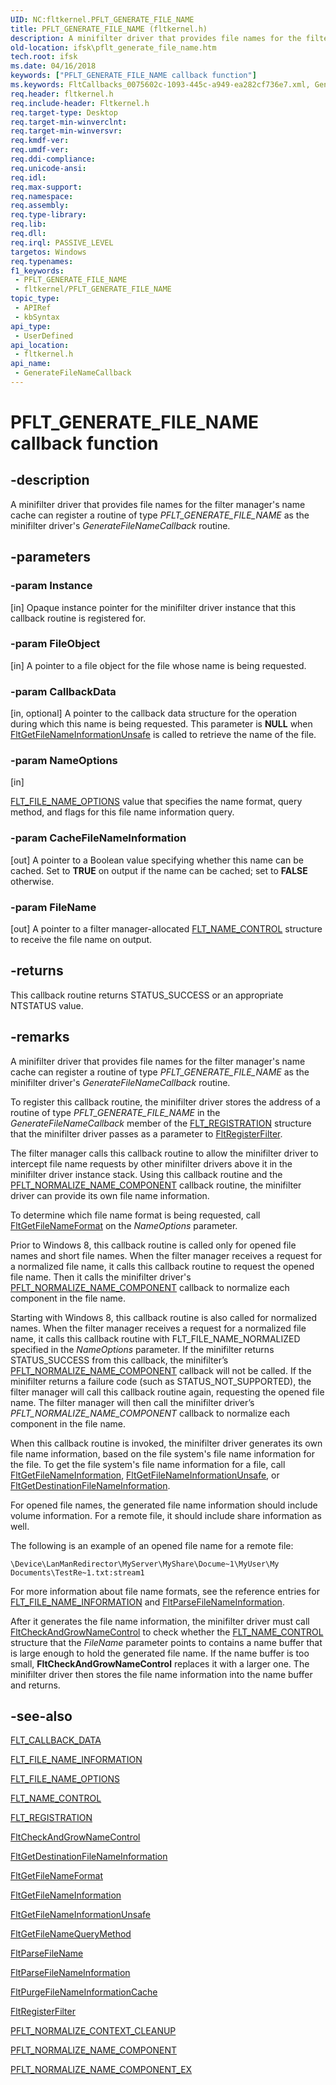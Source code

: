 ```yaml
---
UID: NC:fltkernel.PFLT_GENERATE_FILE_NAME
title: PFLT_GENERATE_FILE_NAME (fltkernel.h)
description: A minifilter driver that provides file names for the filter manager's name cache can register a routine of type PFLT_GENERATE_FILE_NAME as the minifilter driver's GenerateFileNameCallback routine.
old-location: ifsk\pflt_generate_file_name.htm
tech.root: ifsk
ms.date: 04/16/2018
keywords: ["PFLT_GENERATE_FILE_NAME callback function"]
ms.keywords: FltCallbacks_0075602c-1093-445c-a949-ea282cf736e7.xml, GenerateFileNameCallback, GenerateFileNameCallback routine [Installable File System Drivers], PFLT_GENERATE_FILE_NAME, fltkernel/GenerateFileNameCallback, ifsk.pflt_generate_file_name
req.header: fltkernel.h
req.include-header: Fltkernel.h
req.target-type: Desktop
req.target-min-winverclnt: 
req.target-min-winversvr: 
req.kmdf-ver: 
req.umdf-ver: 
req.ddi-compliance: 
req.unicode-ansi: 
req.idl: 
req.max-support: 
req.namespace: 
req.assembly: 
req.type-library: 
req.lib: 
req.dll: 
req.irql: PASSIVE_LEVEL
targetos: Windows
req.typenames: 
f1_keywords:
 - PFLT_GENERATE_FILE_NAME
 - fltkernel/PFLT_GENERATE_FILE_NAME
topic_type:
 - APIRef
 - kbSyntax
api_type:
 - UserDefined
api_location:
 - fltkernel.h
api_name:
 - GenerateFileNameCallback
---
```


# PFLT_GENERATE_FILE_NAME callback function


## -description

A minifilter driver that provides file names for the filter manager's name cache can register a routine of type <i>PFLT_GENERATE_FILE_NAME</i> as the minifilter driver's <i>GenerateFileNameCallback</i> routine.

## -parameters

### -param Instance 

[in]
Opaque instance pointer for the minifilter driver instance that this callback routine is registered for.

### -param FileObject 

[in]
A pointer to a file object for the file whose name is being requested.

### -param CallbackData 

[in, optional]
A pointer to the callback data structure for the operation during which this name is being requested. This parameter is <b>NULL</b> when <a href="/windows-hardware/drivers/ddi/fltkernel/nf-fltkernel-fltgetfilenameinformationunsafe">FltGetFileNameInformationUnsafe</a> is called to retrieve the name of the file.

### -param NameOptions 

[in]

<a href="/windows-hardware/drivers/ifs/flt-file-name-options">FLT_FILE_NAME_OPTIONS</a> value that specifies the name format, query method, and flags for this file name information query.

### -param CacheFileNameInformation 

[out]
A pointer to a Boolean value specifying whether this name can be cached. Set to <b>TRUE</b> on output if the name can be cached; set to <b>FALSE</b> otherwise.

### -param FileName 

[out]
A pointer to a filter manager-allocated <a href="/windows-hardware/drivers/ddi/fltkernel/ns-fltkernel-_flt_name_control">FLT_NAME_CONTROL</a> structure to receive the file name on output.

## -returns

This callback routine returns STATUS_SUCCESS or an appropriate NTSTATUS value.

## -remarks

A minifilter driver that provides file names for the filter manager's name cache can register a routine of type <i>PFLT_GENERATE_FILE_NAME</i> as the minifilter driver's <i>GenerateFileNameCallback</i> routine. 

To register this callback routine, the minifilter driver stores the address of a routine of type <i>PFLT_GENERATE_FILE_NAME</i> in the <i>GenerateFileNameCallback</i> member of the <a href="/windows-hardware/drivers/ddi/fltkernel/ns-fltkernel-_flt_registration">FLT_REGISTRATION</a> structure that the minifilter driver passes as a parameter to <a href="/windows-hardware/drivers/ddi/fltkernel/nf-fltkernel-fltregisterfilter">FltRegisterFilter</a>. 

The filter manager calls this callback routine to allow the minifilter driver to intercept file name requests by other minifilter drivers above it in the minifilter driver instance stack. Using this callback routine and the <a href="/windows-hardware/drivers/ddi/fltkernel/nc-fltkernel-pflt_normalize_name_component">PFLT_NORMALIZE_NAME_COMPONENT</a> callback routine, the minifilter driver can provide its own file name information. 

To determine which file name format is being requested, call <a href="/previous-versions/ff543030(v=vs.85)">FltGetFileNameFormat</a> on the <i>NameOptions</i> parameter. 

Prior to Windows 8, this callback routine is called only for opened file names and short file names. When the filter manager receives a request for a normalized file name, it calls this callback routine to request the opened file name. Then it calls the minifilter driver's <a href="/windows-hardware/drivers/ddi/fltkernel/nc-fltkernel-pflt_normalize_name_component">PFLT_NORMALIZE_NAME_COMPONENT</a> callback to normalize each component in the file name.


Starting with Windows 8, this callback routine is also called for normalized names.  When the filter manager receives a request for a normalized file name, it calls this callback routine with FLT_FILE_NAME_NORMALIZED specified in the <i>NameOptions</i> parameter.  If the minifilter returns STATUS_SUCCESS from this callback, the minifilter’s <a href="/windows-hardware/drivers/ddi/fltkernel/nc-fltkernel-pflt_normalize_name_component">PFLT_NORMALIZE_NAME_COMPONENT</a> callback will not be called.  If the minifilter returns a failure code (such as STATUS_NOT_SUPPORTED), the filter manager will call this callback routine again, requesting the opened file name.  The filter manager will then call the minifilter driver’s <i>PFLT_NORMALIZE_NAME_COMPONENT</i> callback to normalize each component in the file name.


When this callback routine is invoked, the minifilter driver generates its own file name information, based on the file system's file name information for the file. To get the file system's file name information for a file, call <a href="/windows-hardware/drivers/ddi/fltkernel/nf-fltkernel-fltgetfilenameinformation">FltGetFileNameInformation</a>, <a href="/windows-hardware/drivers/ddi/fltkernel/nf-fltkernel-fltgetfilenameinformationunsafe">FltGetFileNameInformationUnsafe</a>, or <a href="/windows-hardware/drivers/ddi/fltkernel/nf-fltkernel-fltgetdestinationfilenameinformation">FltGetDestinationFileNameInformation</a>. 

For opened file names, the generated file name information should include volume information. For a remote file, it should include share information as well. 

The following is an example of an opened file name for a remote file: 


```
\Device\LanManRedirector\MyServer\MyShare\Docume~1\MyUser\My Documents\TestRe~1.txt:stream1
```

For more information about file name formats, see the reference entries for <a href="/windows-hardware/drivers/ddi/fltkernel/ns-fltkernel-_flt_file_name_information">FLT_FILE_NAME_INFORMATION</a> and <a href="/windows-hardware/drivers/ddi/fltkernel/nf-fltkernel-fltparsefilenameinformation">FltParseFileNameInformation</a>. 

After it generates the file name information, the minifilter driver must call <a href="/windows-hardware/drivers/ddi/fltkernel/nf-fltkernel-fltcheckandgrownamecontrol">FltCheckAndGrowNameControl</a> to check whether the <a href="/windows-hardware/drivers/ddi/fltkernel/ns-fltkernel-_flt_name_control">FLT_NAME_CONTROL</a> structure that the <i>FileName</i> parameter points to contains a name buffer that is large enough to hold the generated file name. If the name buffer is too small, <b>FltCheckAndGrowNameControl</b> replaces it with a larger one. The minifilter driver then stores the file name information into the name buffer and returns.

## -see-also

<a href="/windows-hardware/drivers/ddi/fltkernel/ns-fltkernel-_flt_callback_data">FLT_CALLBACK_DATA</a>



<a href="/windows-hardware/drivers/ddi/fltkernel/ns-fltkernel-_flt_file_name_information">FLT_FILE_NAME_INFORMATION</a>



<a href="/windows-hardware/drivers/ifs/flt-file-name-options">FLT_FILE_NAME_OPTIONS</a>



<a href="/windows-hardware/drivers/ddi/fltkernel/ns-fltkernel-_flt_name_control">FLT_NAME_CONTROL</a>



<a href="/windows-hardware/drivers/ddi/fltkernel/ns-fltkernel-_flt_registration">FLT_REGISTRATION</a>



<a href="/windows-hardware/drivers/ddi/fltkernel/nf-fltkernel-fltcheckandgrownamecontrol">FltCheckAndGrowNameControl</a>



<a href="/windows-hardware/drivers/ddi/fltkernel/nf-fltkernel-fltgetdestinationfilenameinformation">FltGetDestinationFileNameInformation</a>



<a href="/previous-versions/ff543030(v=vs.85)">FltGetFileNameFormat</a>



<a href="/windows-hardware/drivers/ddi/fltkernel/nf-fltkernel-fltgetfilenameinformation">FltGetFileNameInformation</a>



<a href="/windows-hardware/drivers/ddi/fltkernel/nf-fltkernel-fltgetfilenameinformationunsafe">FltGetFileNameInformationUnsafe</a>



<a href="/previous-versions/ff543040(v=vs.85)">FltGetFileNameQueryMethod</a>



<a href="/windows-hardware/drivers/ddi/fltkernel/nf-fltkernel-fltparsefilename">FltParseFileName</a>



<a href="/windows-hardware/drivers/ddi/fltkernel/nf-fltkernel-fltparsefilenameinformation">FltParseFileNameInformation</a>



<a href="/windows-hardware/drivers/ddi/fltkernel/nf-fltkernel-fltpurgefilenameinformationcache">FltPurgeFileNameInformationCache</a>



<a href="/windows-hardware/drivers/ddi/fltkernel/nf-fltkernel-fltregisterfilter">FltRegisterFilter</a>



<a href="/windows-hardware/drivers/ddi/fltkernel/nc-fltkernel-pflt_normalize_context_cleanup">PFLT_NORMALIZE_CONTEXT_CLEANUP</a>



<a href="/windows-hardware/drivers/ddi/fltkernel/nc-fltkernel-pflt_normalize_name_component">PFLT_NORMALIZE_NAME_COMPONENT</a>



<a href="/windows-hardware/drivers/ddi/fltkernel/nc-fltkernel-pflt_normalize_name_component_ex">PFLT_NORMALIZE_NAME_COMPONENT_EX</a>

